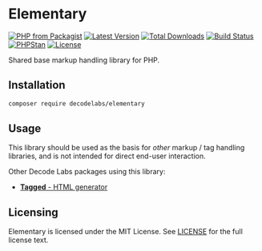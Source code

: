 # Elementary

[![PHP from Packagist](https://img.shields.io/packagist/php-v/decodelabs/elementary?style=flat-square)](https://packagist.org/packages/decodelabs/elementary)
[![Latest Version](https://img.shields.io/packagist/v/decodelabs/elementary.svg?style=flat-square)](https://packagist.org/packages/decodelabs/elementary)
[![Total Downloads](https://img.shields.io/packagist/dt/decodelabs/elementary.svg?style=flat-square)](https://packagist.org/packages/decodelabs/elementary)
[![Build Status](https://img.shields.io/travis/com/decodelabs/elementary/main.svg?style=flat-square)](https://travis-ci.com/decodelabs/elementary)
[![PHPStan](https://img.shields.io/badge/PHPStan-enabled-44CC11.svg?longCache=true&style=flat-square)](https://github.com/phpstan/phpstan)
[![License](https://img.shields.io/packagist/l/decodelabs/elementary?style=flat-square)](https://packagist.org/packages/decodelabs/elementary)

Shared base markup handling library for PHP.


## Installation

```bash
composer require decodelabs/elementary
```

## Usage

This library should be used as the basis for _other_ markup / tag handling libraries, and is not intended for direct end-user interaction.

Other Decode Labs packages using this library:

- [**Tagged** - HTML generator](https://github.com/decodelabs/tagged)


## Licensing
Elementary is licensed under the MIT License. See [LICENSE](./LICENSE) for the full license text.
